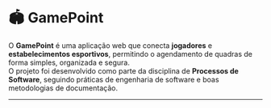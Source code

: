 # 🏟️ GamePoint

O **GamePoint** é uma aplicação web que conecta **jogadores** e **estabelecimentos esportivos**, permitindo o agendamento de quadras de forma simples, organizada e segura.  
O projeto foi desenvolvido como parte da disciplina de **Processos de Software**, seguindo práticas de engenharia de software e boas metodologias de documentação.

---
